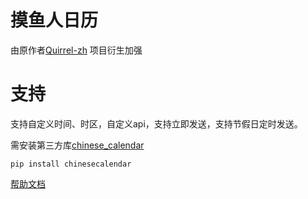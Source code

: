 # 摸鱼人日历

由原作者[Quirrel-zh](https://github.com/Quirrel-zh/astrbot_plugin_moyuren) 项目衍生加强

# 支持

支持自定义时间、时区，自定义api，支持立即发送，支持节假日定时发送。

需安装第三方库[chinese_calendar](https://github.com/LKI/chinese-calendar)
```
pip install chinesecalendar
```


[帮助文档](https://github.com/gsh15/astrbot_plugin_moyuren/tree/master)
